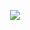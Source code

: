 <p align="center">
  <img src="https://brandbook.otomoto.pl/wp-content/uploads/2019/09/otomoto_logo_prime-2.png">
</p>
